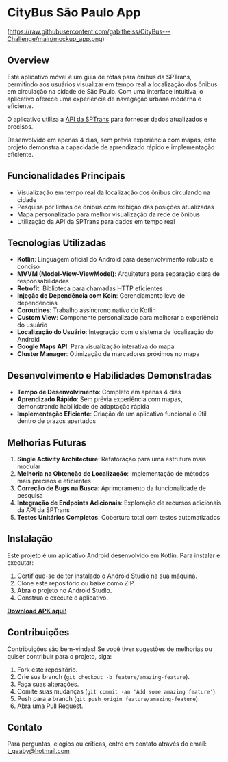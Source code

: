 # CityBus São Paulo App

(https://raw.githubusercontent.com/gabitheiss/CityBus---Challenge/main/mockup_app.png)

## Overview

Este aplicativo móvel é um guia de rotas para ônibus da SPTrans, permitindo aos usuários visualizar em tempo real a localização dos ônibus em circulação na cidade de São Paulo. Com uma interface intuitiva, o aplicativo oferece uma experiência de navegação urbana moderna e eficiente.

O aplicativo utiliza a [API da SPTrans](https://www.sptrans.com.br/desenvolvedores/api-do-olho-vivo-guia-de-referencia/documentacao-api/) para fornecer dados atualizados e precisos.

Desenvolvido em apenas 4 dias, sem prévia experiência com mapas, este projeto demonstra a capacidade de aprendizado rápido e implementação eficiente.

## Funcionalidades Principais

- Visualização em tempo real da localização dos ônibus circulando na cidade
- Pesquisa por linhas de ônibus com exibição das posições atualizadas
- Mapa personalizado para melhor visualização da rede de ônibus
- Utilização da API da SPTrans para dados em tempo real

## Tecnologias Utilizadas

- **Kotlin**: Linguagem oficial do Android para desenvolvimento robusto e conciso
- **MVVM (Model-View-ViewModel)**: Arquitetura para separação clara de responsabilidades
- **Retrofit**: Biblioteca para chamadas HTTP eficientes
- **Injeção de Dependência com Koin**: Gerenciamento leve de dependências
- **Coroutines**: Trabalho assíncrono nativo do Kotlin
- **Custom View**: Componente personalizado para melhorar a experiência do usuário
- **Localização do Usuário**: Integração com o sistema de localização do Android
- **Google Maps API**: Para visualização interativa do mapa
- **Cluster Manager**: Otimização de marcadores próximos no mapa

## Desenvolvimento e Habilidades Demonstradas

- **Tempo de Desenvolvimento**: Completo em apenas 4 dias
- **Aprendizado Rápido**: Sem prévia experiência com mapas, demonstrando habilidade de adaptação rápida
- **Implementação Eficiente**: Criação de um aplicativo funcional e útil dentro de prazos apertados

## Melhorias Futuras

1. **Single Activity Architecture**: Refatoração para uma estrutura mais modular
2. **Melhoria na Obtenção de Localização**: Implementação de métodos mais precisos e eficientes
3. **Correção de Bugs na Busca**: Aprimoramento da funcionalidade de pesquisa
4. **Integração de Endpoints Adicionais**: Exploração de recursos adicionais da API da SPTrans
5. **Testes Unitários Completos**: Cobertura total com testes automatizados

## Instalação

Este projeto é um aplicativo Android desenvolvido em Kotlin. Para instalar e executar:

1. Certifique-se de ter instalado o Android Studio na sua máquina.
2. Clone este repositório ou baixe como ZIP.
3. Abra o projeto no Android Studio.
5. Construa e execute o aplicativo.

**[Download APK aqui!](https://drive.google.com/file/d/14bzGYQxtH45mMVS_IVRu98M4GwPTg1wq/view?usp=sharing)**

## Contribuições

Contribuições são bem-vindas! Se você tiver sugestões de melhorias ou quiser contribuir para o projeto, siga:

1. Fork este repositório.
2. Crie sua branch (`git checkout -b feature/amazing-feature`).
3. Faça suas alterações.
4. Comite suas mudanças (`git commit -am 'Add some amazing feature'`).
5. Push para a branch (`git push origin feature/amazing-feature`).
6. Abra uma Pull Request.

## Contato

Para perguntas, elogios ou críticas, entre em contato através do email: t_gaaby@hotmail.com
